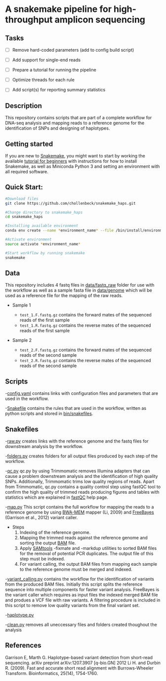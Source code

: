 # A snakemake pipeline for high-throughput amplicon sequencing

## Tasks

- [ ] Remove hard-coded parameters (add to config build script)
- [ ] Add support for single-end reads
- [ ] Prepare a tutorial for running the pipeline
- [ ] Optimize threads for each rule
- [ ] Add script(s) for reporting summary statistics




## Description

This repository contains scripts that are part of a complete workflow for DNA-seq analysis and mapping reads to a reference genome for the identification of SNPs and designing of haplotypes. 


## Getting started

If you are new to [Snakemake], you might want to start by working the available [tutorial for beginners] with instructions for how to install Snakemake, as well as Miniconda Python 3 and setting an environment with all required software.


## Quick Start:



```bash
#Download files
git clone https://github.com/chollenbeck/snakemake_haps.git

#Change directory to snakemake_haps
cd snakemake_haps

#Installing available environment
conda env create --name *environment_name* --file /bin/install/environment.yml

#Activate environment
source activate *environment_name* 

#Start workflow by running snakemake
snakemake
```
 
 

## Data

This repository includes 4 fastq files in [data/fastq_raw] folder for use with the workflow as well as a sample fasta file in [data/genome] which will be used as a reference file for the mapping of the raw reads.

- Sample 1
	- `test_1.F.fastq.gz` contains the forward mates of the sequenced reads of the first sample
	- `test_1.R.fastq.gz` contains the reverse mates of the sequenced reads of the first sample
	
- Sample 2
	- `test_2.F.fastq.gz` contains the forward mates of the sequenced reads of the second sample
	- `test_2.R.fastq.gz` contains the reverse mates of the sequenced reads of the second sample


## Scripts

-[config.yaml] contains links with configuration files and parameters that are used in the workflow.

-[Snakefile] contains the rules that are used in the workflow, written as python scripts and stored in [bin/snakefiles].

## Snakefiles

-[raw.py] creates links with the reference genome and the fastq files for downstream analysis by the workflow.

-[folders.py] creates folders for all output files produced by each step of the workflow.

-[qc.py] qc.py by using Trimmomatic removes Illumina adapters that can cause a problem downstream analysis and the identification of high quality SNPs. Additionally, Trimmomatic trims low quality regions of reads. Apart from Trimmomatic, qc.py contains a quality control step using fastQC tool to confirm the high quality of trimmed reads producing figures and tables with statistics which are explained in [fastQC] help page.

-[map.py] This script contains the full workflow for mapping the reads to a reference genome by using [BWA-MEM] mapper (Li, 2009) and [FreeBayes] (Garrison et al., 2012) variant caller. 
- Steps
	1) Indexing of the reference genome.
	2) Mapping the trimmed reads against the reference genome and sorting the output [BAM] file.
	3) Apply [SAMtools] -fixmate and -markdup utilities to sorted BAM files for the removal of potential PCR duplicates. The output file of this step must be indexed.
	4) For variant calling, the output BAM files from mapping each sample to the reference genome must be merged and indexed.

-[variant_calling.py] contains the workflow for the identification of variants from the produced BAM files. Initially this script splits the reference sequence into  multiple components for faster variant analysis. FreeBayes is the variant caller which requires as input files the indexed merged BAM file and produes a VCF file with raw variants. A filtering procedure is included in this script to remove low quality variants from the final variant set.

-[haplotype.py] 

-[clean.py] removes all uneccessary files and folders created thoughout the analysis




## References

Garrison E, Marth G. Haplotype-based variant detection from short-read sequencing. arXiv preprint arXiv:1207.3907 [q-bio.GN] 2012
Li H. and Durbin R. (2009). Fast and accurate short read alignment with Burrows-Wheeler Transform. Bioinformatics, 25(14), 1754-1760.




[Snakefile]: https://github.com/chollenbeck/snakemake_haps/blob/master/Snakefile
[config.yaml]: https://github.com/chollenbeck/snakemake_haps/blob/master/config.yaml
[data/fastq_raw]: https://github.com/chollenbeck/snakemake_haps/tree/master/data/fastq_raw
[data/genome]: https://github.com/chollenbeck/snakemake_haps/tree/master/data/genome
[raw.py]: https://github.com/chollenbeck/snakemake_haps/blob/master/bin/snakefiles/raw.py
[folders.py]: https://github.com/chollenbeck/snakemake_haps/blob/master/bin/snakefiles/folders.py
[map.py]: https://github.com/chollenbeck/snakemake_haps/blob/master/bin/snakefiles/map.py
[qc.py]: https://github.com/chollenbeck/snakemake_haps/blob/master/bin/snakefiles/qc.py
[variant_calling.py]: https://github.com/chollenbeck/snakemake_haps/blob/master/bin/snakefiles/variant_calling.py
[haplotype.py]: https://github.com/chollenbeck/snakemake_haps/blob/master/bin/snakefiles/haplotype.py
[clean.py]: https://github.com/chollenbeck/snakemake_haps/blob/master/bin/snakefiles/clean.py
[bin/snakefiles]: https://github.com/chollenbeck/snakemake_haps/tree/master/bin/snakefiles 
[Snakemake]: https://bitbucket.org/snakemake/snakemake/wiki/Home
[tutorial for beginners]: http://snakemake.readthedocs.io/en/stable/tutorial/tutorial.html
[fastqc]: https://www.bioinformatics.babraham.ac.uk/projects/fastqc/Help/
[BAM]: http://samtools.github.io/hts-specs/SAMv1.pdf
[SAMtools]: http://samtools.sourceforge.net/
[BWA-MEM]: http://bio-bwa.sourceforge.net/bwa.shtml
[FreeBayes]: https://github.com/ekg/freebayes









